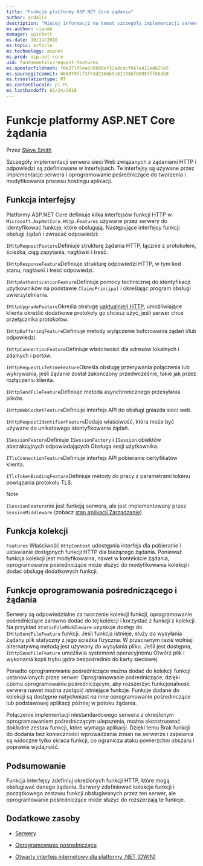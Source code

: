 ```yaml
---
title: "Funkcje platformy ASP.NET Core żądania"
author: ardalis
description: "Więcej informacji na temat szczegóły implementacji serwera sieci web związanych z żądaniami HTTP i odpowiedzi, które są zdefiniowane w interfejsach dla platformy ASP.NET Core."
ms.author: riande
manager: wpickett
ms.date: 10/14/2016
ms.topic: article
ms.technology: aspnet
ms.prod: asp.net-core
uid: fundamentals/request-features
ms.openlocfilehash: f0e371f5ea6c6688ef32adcacf667a412e4625e5
ms.sourcegitcommit: 060879fcf3f73d2366b5c811986f8695fff65db8
ms.translationtype: MT
ms.contentlocale: pl-PL
ms.lasthandoff: 01/24/2018
---
```

# <a name="request-features-in-aspnet-core"></a>Funkcje platformy ASP.NET Core żądania

Przez [Steve Smith](https://ardalis.com/)

Szczegóły implementacji serwera sieci Web związanych z żądaniami HTTP i odpowiedzi są zdefiniowane w interfejsach. Te interfejsy są używane przez implementacje serwera i oprogramowanie pośredniczące do tworzenia i modyfikowania procesu hostingu aplikacji.

## <a name="feature-interfaces"></a>Funkcja interfejsy

Platformy ASP.NET Core definiuje kilka interfejsów funkcji HTTP w `Microsoft.AspNetCore.Http.Features` używane przez serwery do identyfikować funkcje, które obsługują. Następujące interfejsy funkcji obsługi żądań i zwracać odpowiedzi:

`IHttpRequestFeature`Definiuje strukturę żądania HTTP, łącznie z protokołem, ścieżka, ciąg zapytania, nagłówki i treść.

`IHttpResponseFeature`Definiuje strukturę odpowiedzi HTTP, w tym kod stanu, nagłówki i treść odpowiedzi.

`IHttpAuthenticationFeature`Definiuje pomocy technicznej do identyfikacji użytkowników na podstawie `ClaimsPrincipal` i określając program obsługi uwierzytelniania.

`IHttpUpgradeFeature`Określa obsługę [uaktualnień HTTP](https://tools.ietf.org/html/rfc2616.html#section-14.42), umożliwiające klienta określić dodatkowe protokoły go chcesz użyć, jeśli serwer chce przełącznika protokołów.

`IHttpBufferingFeature`Definiuje metody wyłączenie buforowania żądań i/lub odpowiedzi.

`IHttpConnectionFeature`Definiuje właściwości dla adresów lokalnych i zdalnych i portów.

`IHttpRequestLifetimeFeature`Określa obsługę przerywania połączenia lub wykrywania, jeśli żądanie został zakończony przedwcześnie, takie jak przez rozłączeniu klienta.

`IHttpSendFileFeature`Definiuje metoda asynchronicznego przesyłania plików.

`IHttpWebSocketFeature`Definiuje interfejs API do obsługi gniazda sieci web.

`IHttpRequestIdentifierFeature`Dodaje właściwość, która może być używane do unikatowego identyfikowania żądań.

`ISessionFeature`Definiuje `ISessionFactory` i `ISession` obiektów abstrakcyjnych odpowiadających Obsługa sesji użytkownika.

`ITlsConnectionFeature`Definiuje interfejs API pobieranie certyfikatów klienta.

`ITlsTokenBindingFeature`Definiuje metody do pracy z parametrami tokenu powiązania protokołu TLS.

> [!NOTE]
> `ISessionFeature`nie jest funkcją serwera, ale jest implementowany przez `SessionMiddleware` (zobacz [stan aplikacji Zarządzanie](app-state.md)).

## <a name="feature-collections"></a>Funkcja kolekcji

`Features` Właściwość `HttpContext` udostępnia interfejs dla pobieranie i ustawianie dostępnych funkcji HTTP dla bieżącego żądania. Ponieważ funkcja kolekcji jest modyfikowalna, nawet w kontekście żądania, oprogramowanie pośredniczące może służyć do modyfikowania kolekcji i dodać obsługę dodatkowych funkcji.

## <a name="middleware-and-request-features"></a>Funkcje oprogramowania pośredniczącego i żądania

Serwery są odpowiedzialne za tworzenie kolekcji funkcji, oprogramowanie pośredniczące zarówno dodać do tej kolekcji i korzystać z funkcji z kolekcji. Na przykład `StaticFileMiddleware` uzyskuje dostęp do `IHttpSendFileFeature` funkcji. Jeśli funkcja istnieje, służy do wysyłania żądany plik statyczny z jego ścieżka fizyczna. W przeciwnym razie wolniej alternatywną metodą jest używany do wysyłania pliku. Jeśli jest dostępna, `IHttpSendFileFeature` umożliwia systemowi operacyjnemu Otwórz plik i wykonania kopii trybu jądra bezpośrednio do karty sieciowej.

Ponadto oprogramowanie pośredniczące można dodać do kolekcji funkcji ustanowionych przez serwer. Oprogramowanie pośredniczące, dzięki czemu oprogramowaniu pośredniczącym, aby rozszerzyć funkcjonalność serwera nawet można zastąpić istniejące funkcje. Funkcje dodane do kolekcji są dostępne natychmiast na inne oprogramowanie pośredniczące lub podstawowej aplikacji później w potoku żądania.

Połączenie implementacji niestandardowego serwera z określonym oprogramowaniem pośredniczącym ulepszenia, można skonstruować dokładne zestaw funkcji, które wymaga aplikacji. Dzięki temu Brak funkcji do dodania bez konieczności wprowadzania zmian na serwerze i zapewnia są widoczne tylko skraca funkcji, co ogranicza ataku powierzchni obszaru i poprawia wydajność.

## <a name="summary"></a>Podsumowanie

Funkcja interfejsy zdefiniuj określonych funkcji HTTP, które mogą obsługiwać danego żądania. Serwery zdefiniować kolekcje funkcji i początkowego zestawu funkcji obsługiwanych przez ten serwer, ale oprogramowanie pośredniczące może służyć do rozszerzają te funkcje.

## <a name="additional-resources"></a>Dodatkowe zasoby

* [Serwery](servers/index.md)

* [Oprogramowanie pośredniczące](middleware.md)

* [Otwarty interfejs internetowy dla platformy .NET (OWIN)](owin.md)
